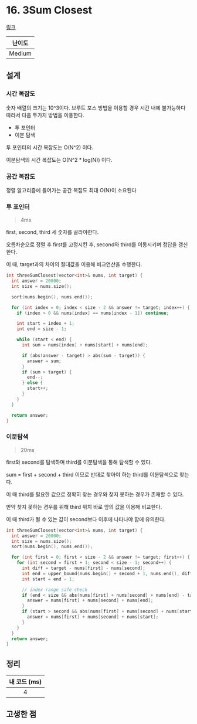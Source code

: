 # 16. 3Sum Closest

[링크](https://leetcode.com/problems/3sum-closest/)

| 난이도 |
| :----: |
| Medium |

## 설계

### 시간 복잡도

숫자 배열의 크기는 10^3이다. 브루트 포스 방법을 이용할 경우 시간 내에 불가능하다 따라서 다음 두가지 방법을 이용한다.

- 투 포인터
- 이분 탐색

투 포인터의 시간 복잡도는 O(N^2) 이다.

이분탐색의 시간 복잡도는 O(N^2 \* log(N)) 이다.

### 공간 복잡도

정렬 알고리즘에 들어가는 공간 복잡도 최대 O(N)이 소요된다

### 투 포인터

> 4ms

first, second, third 세 숫자를 골라야한다.

오름차순으로 정렬 후 first를 고정시킨 후, second와 third를 이동시키며 정답을 갱신한다.

이 때, target과의 차이의 절대값을 이용해 비교연산을 수행한다.

```cpp
int threeSumClosest(vector<int>& nums, int target) {
  int answer = 20000;
  int size = nums.size();

  sort(nums.begin(), nums.end());

  for (int index = 0; index < size - 2 && answer != target; index++) {
    if (index > 0 && nums[index] == nums[index - 1]) continue;

    int start = index + 1;
    int end = size - 1;

    while (start < end) {
      int sum = nums[index] + nums[start] + nums[end];

      if (abs(answer - target) > abs(sum - target)) {
        answer = sum;
      }
      if (sum > target) {
        end--;
      } else {
        start++;
      }
    }
  }

  return answer;
}
```

### 이분탐색

> 20ms

first와 second를 탐색하며 third를 이분탐색을 통해 탐색할 수 있다.

sum = first + second + third 이므로 반대로 찾아야 하는 third를 이분탐색으로 찾는다.

이 때 third를 필요한 값으로 정확히 찾는 경우와 찾지 못하는 경우가 존재할 수 있다.

만약 찾지 못하는 경우를 위해 third 위치 바로 앞의 값을 이용해 비교한다.

이 때 third가 될 수 있는 값이 second보다 이후에 나타나야 함에 유의한다.

```cpp
int threeSumClosest(vector<int>& nums, int target) {
  int answer = 20000;
  int size = nums.size();
  sort(nums.begin(), nums.end());

  for (int first = 0; first < size - 2 && answer != target; first++) {
    for (int second = first + 1; second < size - 1; second++) {
      int diff = target - nums[first] - nums[second];
      int end = upper_bound(nums.begin() + second + 1, nums.end(), diff) - nums.begin();
      int start = end - 1;

      // index range safe check
      if (end < size && abs(nums[first] + nums[second] + nums[end] - target) < abs(answer - target)) {
        answer = nums[first] + nums[second] + nums[end];
      }
      if (start > second && abs(nums[first] + nums[second] + nums[start] - target) < abs(answer - target)) {
        answer = nums[first] + nums[second] + nums[start];
      }
    }
  }
  return answer;
}
```

## 정리

| 내 코드 (ms) |
| :----------: |
|      4       |

## 고생한 점
